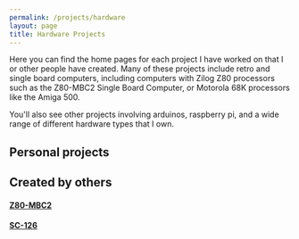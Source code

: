 ```yaml
---
permalink: /projects/hardware
layout: page
title: Hardware Projects
---
```


Here you can find the home pages for each project I have worked on that I or other people have created. Many of these projects include retro and single board computers,
including computers with Zilog Z80 processors such as the Z80-MBC2 Single Board Computer, or Motorola 68K processors like the Amiga 500.  

You'll also see other projects involving arduinos, raspberry pi, and a wide range of different hardware types that I own.  

## Personal projects  

## Created by others  
#### [Z80-MBC2](/projects/hardware/z80-mbc2.md) 

#### [SC-126](/projects/hardware/sc126.md)
